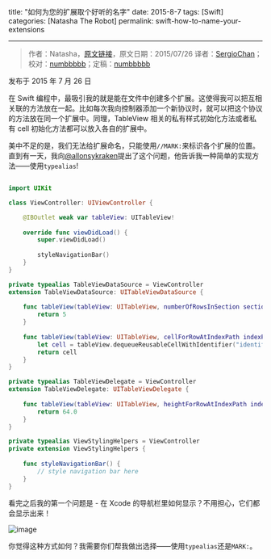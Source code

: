 title: "如何为您的扩展取个好听的名字"
date: 2015-8-7
tags: [Swift]
categories: [Natasha The Robot]
permalink: swift-how-to-name-your-extensions

---
> 作者：Natasha，[原文链接](http://natashatherobot.com/swift-how-to-name-your-extensions/)，原文日期：2015/07/26
> 译者：[SergioChan](https://github.com/SergioChan)；校对：[numbbbbb](https://github.com/numbbbbb)；定稿：[numbbbbb](https://github.com/numbbbbb)
  







发布于 2015 年 7 月 26 日

在 Swift 编程中，最吸引我的就是能在文件中创建多个扩展。这使得我可以把互相关联的方法放在一起。比如每次我向控制器添加一个新协议时，就可以把这个协议的方法放在同一个扩展中。同理，TableView 相关的私有样式初始化方法或者私有 cell 初始化方法都可以放入各自的扩展中。

美中不足的是，我们无法给扩展命名，只能使用`//MARK:`来标识各个扩展的位置。直到有一天，我向[@allonsykraken](https://twitter.com/allonsykraken)提出了这个问题，他告诉我一种简单的实现方法——使用`typealias`!

<!--more-->

```swift

import UIKit

class ViewController: UIViewController {

    @IBOutlet weak var tableView: UITableView!
    
    override func viewDidLoad() {
        super.viewDidLoad()
        
        styleNavigationBar()
    }
}

private typealias TableViewDataSource = ViewController
extension TableViewDataSource: UITableViewDataSource {
    
    func tableView(tableView: UITableView, numberOfRowsInSection section: Int) -> Int {
        return 5
    }
    
    func tableView(tableView: UITableView, cellForRowAtIndexPath indexPath: NSIndexPath) -> UITableViewCell {
        let cell = tableView.dequeueReusableCellWithIdentifier("identifier", forIndexPath: indexPath)
        return cell
    }
}

private typealias TableViewDelegate = ViewController
extension TableViewDelegate: UITableViewDelegate {
    
    func tableView(tableView: UITableView, heightForRowAtIndexPath indexPath: NSIndexPath) -> CGFloat {
        return 64.0
    }
}

private typealias ViewStylingHelpers = ViewController
private extension ViewStylingHelpers {
    
    func styleNavigationBar() {
        // style navigation bar here
    }
}
```

看完之后我的第一个问题是 - 在 Xcode 的导航栏里如何显示？不用担心，它们都会显示出来！

![image](/img/articles/swift-how-to-name-your-extensions/Screen_Shot_2015-07-26_at_4_43_29_AM.png)

你觉得这种方式如何？我需要你们帮我做出选择——使用`typealias`还是`MARK:`。

